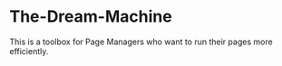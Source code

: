 The-Dream-Machine
=================

This is a toolbox for Page Managers who want to run their pages more efficiently.
